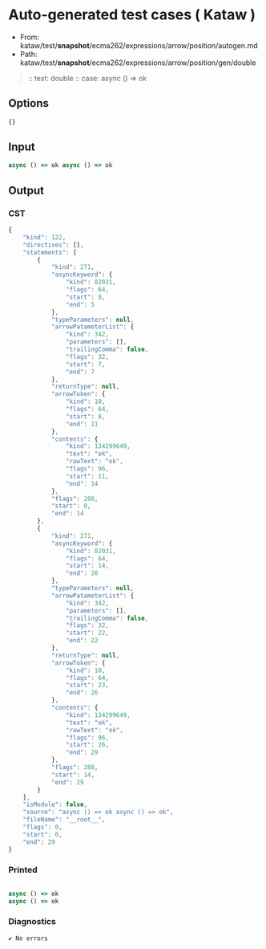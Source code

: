 # Auto-generated test cases ( Kataw )
- From: kataw/test/__snapshot__/ecma262/expressions/arrow/position/autogen.md
- Path: kataw/test/__snapshot__/ecma262/expressions/arrow/position/gen/double
> :: test: double
> :: case: async () => ok
## Options

`````js
{}
`````
## Input

`````js
async () => ok async () => ok
`````
## Output

### CST

```javascript
{
    "kind": 122,
    "directives": [],
    "statements": [
        {
            "kind": 271,
            "asyncKeyword": {
                "kind": 82031,
                "flags": 64,
                "start": 0,
                "end": 5
            },
            "typeParameters": null,
            "arrowPatameterList": {
                "kind": 342,
                "parameters": [],
                "trailingComma": false,
                "flags": 32,
                "start": 7,
                "end": 7
            },
            "returnType": null,
            "arrowToken": {
                "kind": 10,
                "flags": 64,
                "start": 8,
                "end": 11
            },
            "contents": {
                "kind": 134299649,
                "text": "ok",
                "rawText": "ok",
                "flags": 96,
                "start": 11,
                "end": 14
            },
            "flags": 288,
            "start": 0,
            "end": 14
        },
        {
            "kind": 271,
            "asyncKeyword": {
                "kind": 82031,
                "flags": 64,
                "start": 14,
                "end": 20
            },
            "typeParameters": null,
            "arrowPatameterList": {
                "kind": 342,
                "parameters": [],
                "trailingComma": false,
                "flags": 32,
                "start": 22,
                "end": 22
            },
            "returnType": null,
            "arrowToken": {
                "kind": 10,
                "flags": 64,
                "start": 23,
                "end": 26
            },
            "contents": {
                "kind": 134299649,
                "text": "ok",
                "rawText": "ok",
                "flags": 96,
                "start": 26,
                "end": 29
            },
            "flags": 288,
            "start": 14,
            "end": 29
        }
    ],
    "isModule": false,
    "source": "async () => ok async () => ok",
    "fileName": "__root__",
    "flags": 0,
    "start": 0,
    "end": 29
}
```

### Printed

```javascript

async () => ok
async () => ok

```

### Diagnostics

```javascript
✔ No errors
```


